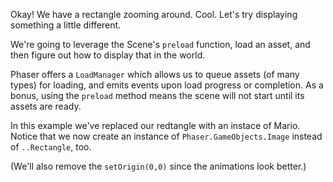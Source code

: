 Okay! We have a rectangle zooming around. Cool. Let's try displaying something a little different.

We're going to leverage the Scene's `preload` function, load an asset, and then figure out how to display that in the world.

Phaser offers a `LoadManager` which allows us to queue assets (of many types) for loading, and emits events upon load progress or completion. As a bonus, using the `preload` method means the scene will not start until its assets are ready.

In this example we've replaced our redtangle with an instace of Mario. Notice that we now create an instance of `Phaser.GameObjects.Image` instead of `..Rectangle`, too.

(We'll also remove the `setOrigin(0,0)` since the animations look better.)